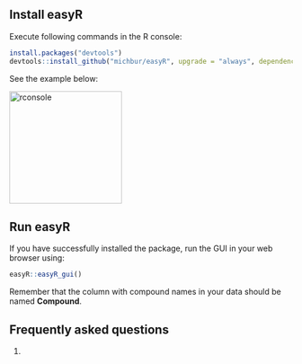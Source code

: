 ## Install easyR

Execute following commands in the R console:

``` r
install.packages("devtools")
devtools::install_github("michbur/easyR", upgrade = "always", dependencies = TRUE)
```

See the example below: 

<img src="https://raw.githubusercontent.com/michbur/easyR/main/inst/additional-figures/r-console.png" alt="rconsole" style="height: 200px;"/>


## Run easyR

If you have successfully installed the package, run the GUI in your web browser using:

``` r
easyR::easyR_gui()
```

Remember that the column with compound names in your data should be named **Compound**.

## Frequently asked questions

1. 